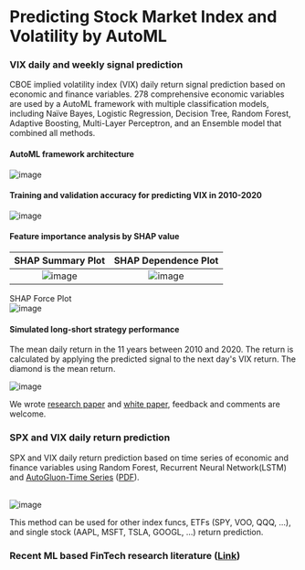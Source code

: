 # Predicting Stock Market Index and Volatility by AutoML

### VIX daily and weekly signal prediction

CBOE implied volatility index (VIX) daily return signal prediction based on economic and finance variables. 278 comprehensive economic variables are used by a AutoML framework with multiple classification models, including Naïve Bayes, Logistic Regression, Decision Tree, Random Forest, Adaptive Boosting, Multi-Layer Perceptron, and an Ensemble model that combined all methods. 

#### AutoML framework architecture  
![image](https://github.com/yfgit2012/Predicting-Stock-Market-Index-and-Volatility-by-AutoML/assets/5380211/da704782-4f8b-4f8d-a5ff-63f1cdd0e70d)

#### Training and validation accuracy for predicting VIX in 2010-2020

![image](https://github.com/yfgit2012/Predicting-Stock-Market-Index-and-Volatility-by-AutoML/assets/5380211/6c999fa4-aadb-4b0f-bcfe-27a476414c9a)

#### Feature importance analysis by SHAP value  

SHAP Summary Plot          | SHAP Dependence Plot 
:-------------------------:|:-------------------------:
![image](https://github.com/yfgit2012/Predicting-Stock-Market-Index-and-Volatility-by-AutoML/assets/5380211/78220ee1-042b-48ef-af1d-d1ff010e10d4) | ![image](https://github.com/yfgit2012/Predicting-Stock-Market-Index-and-Volatility-by-AutoML/assets/5380211/b8a2235d-dbd1-4395-8927-1bdb4e87d29a)

SHAP Force Plot  
![image](https://github.com/yfgit2012/Predicting-Stock-Market-Index-and-Volatility-by-AutoML/assets/5380211/75bfdb26-279c-4025-8f8c-377e9dd67d2f)


#### Simulated long-short strategy performance    
The mean daily return in the 11 years between 2010 and 2020. The return is calculated by applying the predicted signal to the next day's VIX return. The diamond is the mean return.    

![image](https://github.com/yfgit2012/Predicting-Stock-Market-Index-and-Volatility-by-AutoML/assets/5380211/68d8a849-2485-431a-a909-52406da3e54e)

We wrote [research paper](https://ssrn.com/abstract=3866415) and [white paper](https://github.com/yfgit2012/ML-fintech-repo/blob/main/VIX%20signal%20prediction%20with%20AutoML/VIX%20Daily%20Directional%20Prediction%20-%20White%20Paper%20V2.3.pdf), feedback and comments are welcome. <br>
 
### SPX and VIX daily return prediction 

SPX and VIX daily return prediction based on time series of economic and finance variables using Random Forest, Recurrent Neural Network(LSTM) and [AutoGluon-Time Series](https://arxiv.org/abs/2308.05566) ([PDF](https://arxiv.org/pdf/2308.05566.pdf)). <br><br>

![image](https://github.com/yfgit2012/Predicting-Stock-Market-Index-and-Volatility-by-AutoML/assets/5380211/bd1e0be5-afff-4889-9cc0-11d36c574842)

This method can be used for other index funcs, ETFs (SPY, VOO, QQQ, ...), and single stock (AAPL, MSFT, TSLA, GOOGL, ...) return prediction. 


### Recent ML based FinTech research literature ([Link](https://github.com/yfgit2012/ML-fintech-repo/tree/main/Literature))
